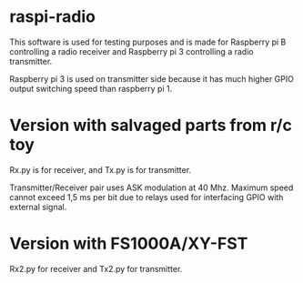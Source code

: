 # raspi-radio
This software is used for testing purposes and is made for Raspberry pi B controlling a radio receiver and Raspberry pi 3 controlling a radio transmitter.

Raspberry pi 3 is used on transmitter side because it has much higher GPIO output switching speed than raspberry pi 1.

# Version with salvaged parts from r/c toy
Rx.py is for receiver, and Tx.py is for transmitter.

Transmitter/Receiver pair uses ASK modulation at 40 Mhz. Maximum speed cannot exceed 1,5 ms per bit due to relays used for interfacing GPIO with external signal. 

# Version with FS1000A/XY-FST
Rx2.py for receiver and Tx2.py for transmitter.
